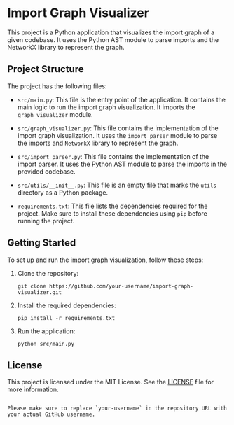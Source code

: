 # Import Graph Visualizer

This project is a Python application that visualizes the import graph of a given codebase. It uses the Python AST module to parse imports and the NetworkX library to represent the graph.

## Project Structure

The project has the following files:

- `src/main.py`: This file is the entry point of the application. It contains the main logic to run the import graph visualization. It imports the `graph_visualizer` module.

- `src/graph_visualizer.py`: This file contains the implementation of the import graph visualization. It uses the `import_parser` module to parse the imports and `NetworkX` library to represent the graph.

- `src/import_parser.py`: This file contains the implementation of the import parser. It uses the Python AST module to parse the imports in the provided codebase.

- `src/utils/__init__.py`: This file is an empty file that marks the `utils` directory as a Python package.

- `requirements.txt`: This file lists the dependencies required for the project. Make sure to install these dependencies using `pip` before running the project.

## Getting Started

To set up and run the import graph visualization, follow these steps:

1. Clone the repository:

   ```shell
   git clone https://github.com/your-username/import-graph-visualizer.git
   ```

2. Install the required dependencies:

   ```shell
   pip install -r requirements.txt
   ```

3. Run the application:

   ```shell
   python src/main.py
   ```

## License

This project is licensed under the MIT License. See the [LICENSE](LICENSE) file for more information.
```

Please make sure to replace `your-username` in the repository URL with your actual GitHub username.